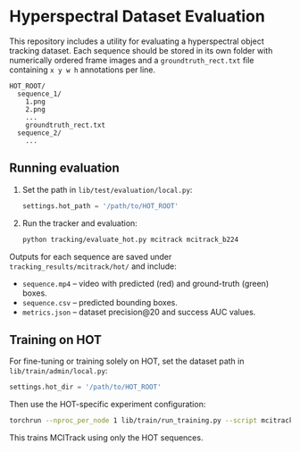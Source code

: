 # Hyperspectral Dataset Evaluation

This repository includes a utility for evaluating a hyperspectral object tracking dataset. Each sequence
should be stored in its own folder with numerically ordered frame images and a `groundtruth_rect.txt`
file containing `x y w h` annotations per line.

```
HOT_ROOT/
  sequence_1/
    1.png
    2.png
    ...
    groundtruth_rect.txt
  sequence_2/
    ...
```

## Running evaluation
1. Set the path in `lib/test/evaluation/local.py`:
   ```python
   settings.hot_path = '/path/to/HOT_ROOT'
   ```
2. Run the tracker and evaluation:
   ```bash
   python tracking/evaluate_hot.py mcitrack mcitrack_b224
   ```

Outputs for each sequence are saved under `tracking_results/mcitrack/hot/` and include:

- `sequence.mp4` – video with predicted (red) and ground-truth (green) boxes.
- `sequence.csv` – predicted bounding boxes.
- `metrics.json` – dataset precision@20 and success AUC values.

## Training on HOT

For fine-tuning or training solely on HOT, set the dataset path in
`lib/train/admin/local.py`:

```python
settings.hot_dir = '/path/to/HOT_ROOT'
```

Then use the HOT-specific experiment configuration:

```bash
torchrun --nproc_per_node 1 lib/train/run_training.py --script mcitrack --config mcitrack_b224_hot --save_dir .
```

This trains MCITrack using only the HOT sequences.
